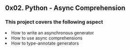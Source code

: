## 0x02. Python - Async Comprehension 
### This project covers the following aspect
<li>How to write an asynchronous generator
<li>How to use async comprehensions
<li>How to type-annotate generators